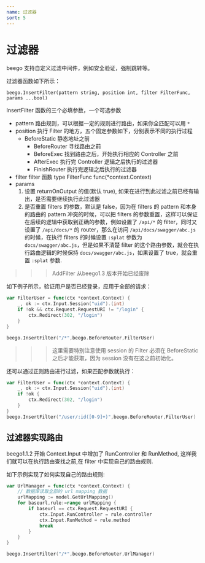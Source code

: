 ```yaml
---
name: 过滤器
sort: 5
---
```


# 过滤器

beego 支持自定义过滤中间件，例如安全验证，强制跳转等。

过滤器函数如下所示：

	beego.InsertFilter(pattern string, position int, filter FilterFunc, params ...bool)

InsertFilter 函数的三个必填参数，一个可选参数

- pattern 路由规则，可以根据一定的规则进行路由，如果你全匹配可以用 `*`
- position 执行 Filter 的地方，五个固定参数如下，分别表示不同的执行过程
  - BeforeStatic 静态地址之前
	- BeforeRouter 寻找路由之前
	- BeforeExec 找到路由之后，开始执行相应的 Controller 之前
	- AfterExec 执行完 Controller 逻辑之后执行的过滤器
	- FinishRouter 执行完逻辑之后执行的过滤器
- filter filter 函数 type FilterFunc func(*context.Context)
- params
  1. 设置 returnOnOutput 的值(默认 true), 如果在进行到此过滤之前已经有输出，是否需要继续执行此过滤器
  2. 是否重置 filters 的参数，默认是 false，因为在 filters 的 pattern 和本身的路由的 pattern 冲突的时候，可以把 filters 的参数重置，这样可以保证在后续的逻辑中获取到正确的参数，例如设置了 `/api/*` 的 filter，同时又设置了 `/api/docs/*` 的 router，那么在访问 `/api/docs/swagger/abc.js` 的时候，在执行 filters 的时候设置 `:splat` 参数为 `docs/swagger/abc.js`，但是如果不清楚 filter 的这个路由参数，就会在执行路由逻辑的时候保持 `docs/swagger/abc.js`，如果设置了 true，就会重置 `:splat` 参数.

>>> AddFilter 从beego1.3 版本开始已经废除

如下例子所示，验证用户是否已经登录，应用于全部的请求：

```go
var FilterUser = func(ctx *context.Context) {
    _, ok := ctx.Input.Session("uid").(int)
    if !ok && ctx.Request.RequestURI != "/login" {
        ctx.Redirect(302, "/login")
    }
}

beego.InsertFilter("/*",beego.BeforeRouter,FilterUser)
```

>>>这里需要特别注意使用 session 的 Filter 必须在 BeforeStatic 之后才能获取，因为 session 没有在这之前初始化。

还可以通过正则路由进行过滤，如果匹配参数就执行：

```go
var FilterUser = func(ctx *context.Context) {
    _, ok := ctx.Input.Session("uid").(int)
    if !ok {
        ctx.Redirect(302, "/login")
    }
}
beego.InsertFilter("/user/:id([0-9]+)",beego.BeforeRouter,FilterUser)
```
## 过滤器实现路由
beego1.1.2 开始 Context.Input 中增加了 RunController 和 RunMethod, 这样我们就可以在执行路由查找之前,在 filter 中实现自己的路由规则.

如下示例实现了如何实现自己的路由规则:

```go
var UrlManager = func(ctx *context.Context) {
    // 数据库读取全部的 url mapping 数据
	urlMapping := model.GetUrlMapping()
	for baseurl,rule:=range urlMapping {
		if baseurl == ctx.Request.RequestURI {
			ctx.Input.RunController = rule.controller
			ctx.Input.RunMethod = rule.method
			break
		}
	}
}

beego.InsertFilter("/*",beego.BeforeRouter,UrlManager)
```
